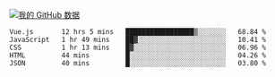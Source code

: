[![我的 GitHub 数据](https://github-readme-stats.vercel.app/api?username=unbrain&?theme=dark)]()

<!--START_SECTION:waka-->
```text
Vue.js       12 hrs 5 mins   █████████████████▒░░░░░░░   68.84 % 
JavaScript   1 hr 49 mins    ██▓░░░░░░░░░░░░░░░░░░░░░░   10.41 % 
CSS          1 hr 13 mins    █▓░░░░░░░░░░░░░░░░░░░░░░░   06.96 % 
HTML         44 mins         █░░░░░░░░░░░░░░░░░░░░░░░░   04.26 % 
JSON         40 mins         █░░░░░░░░░░░░░░░░░░░░░░░░   03.80 % 
```
<!--END_SECTION:waka-->

